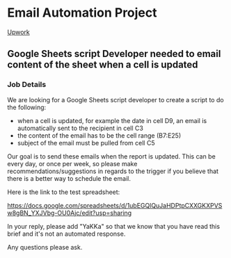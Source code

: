 # Email Automation Project

[Upwork](https://www.upwork.com/ab/proposals/1341293919274479617)

## Google Sheets script Developer needed to email content of the sheet when a cell is updated

### Job Details

We are looking for a Google Sheets script developer to create a script to do the following:

- when a cell is updated, for example the date in cell D9, an email is automatically sent to the recipient in cell C3
- the content of the email has to be the cell range (B7:E25)
- subject of the email must be pulled from cell C5

Our goal is to send these emails when the report is updated. This can be every day, or once per week, so please make recommendations/suggestions in regards to the trigger if you believe that there is a better way to schedule the email.

Here is the link to the test spreadsheet:

https://docs.google.com/spreadsheets/d/1ubEGQlQuJaHDPtpCXXGKXPVSw8gBN_YXJVbg-OU0Ajc/edit?usp=sharing

In your reply, please add "YaKKa" so that we know that you have read this brief and it's not an automated response.

Any questions please ask.
